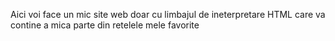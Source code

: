 Aici voi face un mic site web doar cu limbajul de ineterpretare HTML care va contine a mica parte din retelele mele favorite
